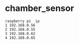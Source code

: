 # chamber_sensor
~~~~~~~~~~~~~~~~~~~~~~~~
raspberry pi  ip 
1 192.168.0.56
2 192.168.0.55
3 192.168.0.62
4 192.168.0.65


